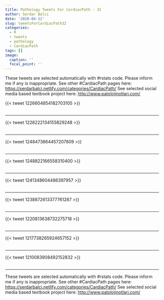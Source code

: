 ```yaml
---
title: Pathology Tweets For CardiacPath - 32
author: Serdar Balci
date: '2020-04-12'
slug: tweetsForCardiacPath32
categories:
  - R
  - tweets
  - pathology
  - CardiacPath
tags: []
image:
  caption: ''
  focal_point: ''
---
```



These tweets are selected automatically with #rstats code. Please inform me if any is inappropriate.
See other #CardiacPath pages here: https://serdarbalci.netlify.com/categories/CardiacPath/ 
See selected social media based textbook project here: http://www.patolojinotlari.com/

{{< tweet 1226604854182703105 >}}
<br>
<br>
<hr>
{{< tweet 1226222134155829248 >}}
<br>
<br>
<hr>
{{< tweet 1248473864457207809 >}}
<br>
<br>
<hr>
{{< tweet 1248822166558310400 >}}
<br>
<br>
<hr>
{{< tweet 1241348604486397957 >}}
<br>
<br>
<hr>
{{< tweet 1238872613377761287 >}}
<br>
<br>
<hr>
{{< tweet 1220813638732275718 >}}
<br>
<br>
<hr>
{{< tweet 1217738265924657152 >}}
<br>
<br>
<hr>
{{< tweet 1210083908492152832 >}}
<br>
<br>
<hr>


These tweets are selected automatically with #rstats code. Please inform me if any is inappropriate.
See other #CardiacPath pages here: https://serdarbalci.netlify.com/categories/CardiacPath/ 
See selected social media based textbook project here: http://www.patolojinotlari.com/
